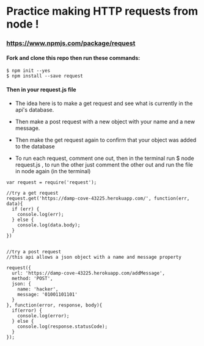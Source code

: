 # Practice making HTTP requests from node !
### https://www.npmjs.com/package/request

#### Fork and clone this repo then run these commands:

```
$ npm init --yes
$ npm install --save request
```

#### Then in your request.js file

* The idea here is to make a get request and see what is currently in the api's database.
* Then make a post request with a new object with your name and a new message.
* Then make the get request again to confirm that your object was added to the database

* To run each request, comment one out, then in the terminal run $ node request.js , to run the other just comment the other out and run the file in node again (in the terminal)

```
var request = require('request');

//try a get request
request.get('https://damp-cove-43225.herokuapp.com/', function(err, data){
  if (err) {
    console.log(err);
  } else {
    console.log(data.body);
  }
})


//try a post request
//this api allows a json object with a name and message property

request({
  url: 'https://damp-cove-43225.herokuapp.com/addMessage',
  method: 'POST',
  json: {
    name: 'hacker',
    message: '01001101101'
  }
}, function(error, response, body){
  if(error) {
    console.log(error);
  } else {
    console.log(response.statusCode);
  }
});



```
